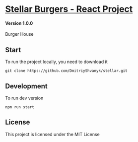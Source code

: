 # <a href="https://stellar-six.vercel.app/">Stellar Burgers - React Project</a>

#### Version 1.0.0

Burger House


## Start

To run the project locally, you need to download it

`git clone https://github.com/DmitriyShvanyk/stellar.git`


## Development

To run dev version

`npm run start`


## License

This project is licensed under the MIT License